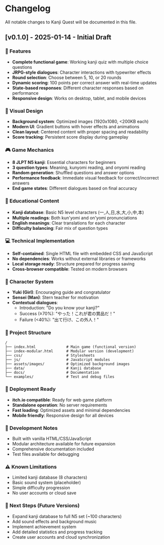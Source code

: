 # Changelog

All notable changes to Kanji Quest will be documented in this file.

## [v0.1.0] - 2025-01-14 - Initial Draft

### 🎉 Features
- **Complete functional game**: Working kanji quiz with multiple choice questions
- **JRPG-style dialogues**: Character interactions with typewriter effects
- **Round selection**: Choose between 5, 10, or 20 rounds
- **Dynamic scoring**: 100 points per correct answer with real-time updates
- **State-based responses**: Different character responses based on performance
- **Responsive design**: Works on desktop, tablet, and mobile devices

### 🎨 Visual Design
- **Background system**: Optimized images (1920x1080, <200KB each)
- **Modern UI**: Gradient buttons with hover effects and animations
- **Clean layout**: Centered content with proper spacing and readability
- **Score tracking**: Persistent score display during gameplay

### 🎮 Game Mechanics
- **8 JLPT N5 kanji**: Essential characters for beginners
- **3 question types**: Meaning, kunyomi reading, and onyomi reading
- **Random generation**: Shuffled questions and answer options
- **Performance feedback**: Immediate visual feedback for correct/incorrect answers
- **End game states**: Different dialogues based on final accuracy

### 🧠 Educational Content
- **Kanji database**: Basic N5 level characters (一,人,日,水,大,小,中,本)
- **Multiple readings**: Both kun'yomi and on'yomi pronunciations
- **English meanings**: Clear translations for each character
- **Difficulty balancing**: Fair mix of question types

### 💻 Technical Implementation
- **Self-contained**: Single HTML file with embedded CSS and JavaScript
- **No dependencies**: Works without external libraries or frameworks
- **Local storage ready**: Structure prepared for progress saving
- **Cross-browser compatible**: Tested on modern browsers

### 🌟 Character System
- **Yuki (Girl)**: Encouraging guide and congratulator
- **Sensei (Man)**: Stern teacher for motivation
- **Contextual dialogues**:
  - Introduction: "Do you know your kanji?"
  - Success (≥70%): "やった！これが君の賞品だ！"
  - Failure (<40%): "出て行け、この外人！"

### 📁 Project Structure
```
/
├── index.html              # Main game (functional version)
├── index-modular.html      # Modular version (development)
├── css/                    # Stylesheets
├── js/                     # JavaScript modules
├── assets/images/          # Optimized background images
├── data/                   # Kanji database
├── docs/                   # Documentation
└── examples/               # Test and debug files
```

### 🚀 Deployment Ready
- **itch.io compatible**: Ready for web game platform
- **Standalone operation**: No server requirements
- **Fast loading**: Optimized assets and minimal dependencies
- **Mobile friendly**: Responsive design for all devices

### 🔧 Development Notes
- Built with vanilla HTML/CSS/JavaScript
- Modular architecture available for future expansion
- Comprehensive documentation included
- Test files available for debugging

### ⚠️ Known Limitations
- Limited kanji database (8 characters)
- Basic sound system (placeholder)
- Simple difficulty progression
- No user accounts or cloud save

### 🎯 Next Steps (Future Versions)
- Expand kanji database to full N5 set (~100 characters)
- Add sound effects and background music
- Implement achievement system
- Add detailed statistics and progress tracking
- Create user accounts and cloud synchronization
